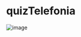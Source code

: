 # quizTelefonia

![image](https://user-images.githubusercontent.com/102566762/198274917-87c5986f-33f6-4fe9-b3f7-4891bfb42fea.png)
